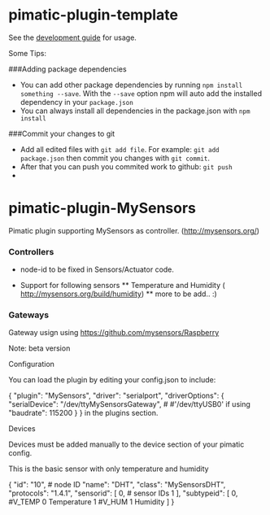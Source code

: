 pimatic-plugin-template
=======================

See the [development guide](http://pimatic.org/guide/development/required-skills-readings/) for
usage.

Some Tips:

###Adding package dependencies
* You can add other package dependencies by running `npm install something --save`. With the `--save`
  option npm will auto add the installed dependency in your `package.json`
* You can always install all dependencies in the package.json with `npm install`

###Commit your changes to git
* Add all edited files with `git add file`. For example: `git add package.json` then commit you changes 
  with `git commit`.
* After that you can push you commited work to github: `git push`
* 


pimatic-plugin-MySensors
========================

Pimatic plugin supporting MySensors as controller. (http://mysensors.org/)

### Controllers
* node-id to be fixed in Sensors/Actuator code.

* Support for following sensors
** Temperature and Humidity  ( http://mysensors.org/build/humidity)
** more to be add.. :)

### Gateways
   Gateway usign 
   using  https://github.com/mysensors/Raspberry


Note:  beta version 

Configuration

You can load the plugin by editing your config.json to include:

{
      "plugin": "MySensors",
      "driver": "serialport",
      "driverOptions": {
      "serialDevice": "/dev/ttyMySensorsGateway", # #'/dev/ttyUSB0' if using 
      "baudrate": 115200
      }
}
in the plugins section. 


Devices

Devices must be added manually to the device section of your pimatic config.

This is the basic sensor with only temperature and humidity

{
      "id": "10",  # node ID
      "name": "DHT",
      "class": "MySensorsDHT",
      "protocols": "1.4.1",
      "sensorid": [
        0,  # sensor IDs
        1
      ],
      "subtypeid": [
        0,  #V_TEMP	0	Temperature
        1   #V_HUM	1	Humidity
      ]
}

